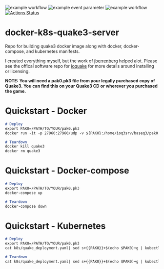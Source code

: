 ![example workflow](https://github.com/github/docs/actions/workflows/docker-image.yml/badge.svg)
![example event parameter](https://github.com/github/docs/actions/workflows/docker-image.yml/badge.svg?event=push)
![example workflow](https://github.com/github/docs/actions/workflows/main.yml/badge.svg)
[![Actions Status](https://github.com/HeyyMrDJ/docker-k8s-quake3-server/workflows/Docker-Image-CI/badge.svg)](https://github.com/HeyyMrDJ/docker-k8s-quake3-server/actions)


# docker-k8s-quake3-server
Repo for building quake3 docker image along with docker, docker-compose, and kubernetes manifests.

I created everything myself, but the work of [jberrenberg](https://github.com/jberrenberg/docker-quake3) helped alot. Please see the offical software repo for [ioquake](https://github.com/ioquake/ioq3) for more details around installing or licensing.  

**NOTE: You will need a pak0.pk3 file from your legally purchased copy of Quake3. You can find this on your Quake3 CD or wherever you purchased the game.**

# Quickstart - Docker

  ```Markdown
  # Deploy
  export PAK0=/PATH/TO/YOUR/pak0.pk3
  docker run -it -p 27960:27960/udp -v ${PAK0}:/home/ioq3srv/baseq3/pak0.pk3 --name quake3 ghcr.io/heyymrdj/docker-k8s-quake3:latest 

  # Teardown
  docker kill quake3
  docker rm quake3
  ```

# Quickstart - Docker-compose

  ```Markdown
  # Deploy
  export PAK0=/PATH/TO/YOUR/pak0.pk3
  docker-compose up

  # Teardown
  docker-compose down
  ```

# Quickstart - Kubernetes

  ```Markdown
  # Deploy
  export PAK0=/PATH/TO/YOUR/pak0.pk3
  cat k8s/quake_deployment.yaml| sed s+{{PAK0}}+$(echo $PAK0)+g | kubectl create -f -

  # Teardown
  cat k8s/quake_deployment.yaml| sed s+{{PAK0}}+$(echo $PAK0)+g | kubectl delete -f -
  ```
